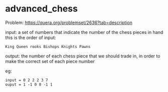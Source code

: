 # advanced_chess
Problem: https://quera.org/problemset/2636?tab=description


input: a set of numbers that indicate the number of the chess pieces in hand
this is the order of input:

    King Queen rooks Bishops Knights Pawns

output: the number of each chess piece that we should trade in, in order to make the correct set of each piece number

eg: 

    input = 0 2 2 2 3 7
    ouput = 1 -1 0 0 -1 1
